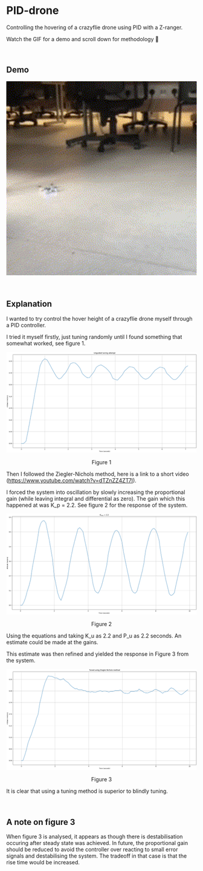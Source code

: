 # PID-drone
Controlling the hovering of a crazyflie drone using PID with a Z-ranger.

Watch the GIF for a demo and scroll down for methodology 🚁

$~~~~~~~~~~$

## Demo

<p align="center">
  <img width="512" height="512"  src="https://raw.githubusercontent.com/keatinl1/PID-drone/master/images/drone.gif">
</p>

$~~~~~~~~~~$

## Explanation
I wanted to try control the hover height of a crazyflie drone myself through a PID controller.

I tried it myself firstly, just tuning randomly until I found something that somewhat worked, see figure 1.

![alt text](https://raw.githubusercontent.com/keatinl1/PID-drone/master/images/unguided_tuning.png)
<p align="center">
Figure 1
</p>

Then I followed the Ziegler-Nichols method, here is a link to a short video (https://www.youtube.com/watch?v=dTZnZZ4ZT7I).

I forced the system into oscillation by slowly increasing the proportional gain (while leaving integral and differential as zero). The gain which this happened at was K_p = 2.2. See figure 2 for the response of the system.

![alt text](https://raw.githubusercontent.com/keatinl1/PID-drone/master/images/kmax.png)
<p align="center">
Figure 2
</p>

Using the equations and taking K_u as 2.2 and P_u as 2.2 seconds. An estimate could be made at the gains.

This estimate was then refined and yielded the response in Figure 3 from the system.

![alt text](https://raw.githubusercontent.com/keatinl1/PID-Drone/master/images/ziegler.png)
<p align="center">
Figure 3
</p>

It is clear that using a tuning method is superior to blindly tuning.

$~~~~~~~~~~$

## A note on figure 3

When figure 3 is analysed, it appears as though there is destabilisation occuring after steady state was achieved. In future, the proportional gain should be reduced to avoid the controller over reacting to small error signals and destabilising the system. The tradeoff in that case is that the rise time would be increased.
